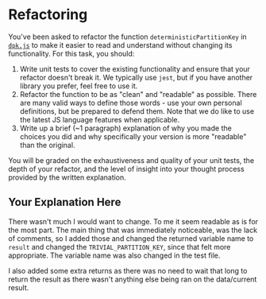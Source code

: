 # Refactoring

You've been asked to refactor the function `deterministicPartitionKey` in [`dpk.js`](dpk.js) to make it easier to read and understand without changing its functionality. For this task, you should:

1. Write unit tests to cover the existing functionality and ensure that your refactor doesn't break it. We typically use `jest`, but if you have another library you prefer, feel free to use it.
2. Refactor the function to be as "clean" and "readable" as possible. There are many valid ways to define those words - use your own personal definitions, but be prepared to defend them. Note that we do like to use the latest JS language features when applicable.
3. Write up a brief (~1 paragraph) explanation of why you made the choices you did and why specifically your version is more "readable" than the original.

You will be graded on the exhaustiveness and quality of your unit tests, the depth of your refactor, and the level of insight into your thought process provided by the written explanation.

## Your Explanation Here
There wasn't much I would want to change. To me it seem readable as is for the most part. The main thing that was immediately noticeable, was the lack of comments, so I added those and changed the returned variable name to `result` and changed the `TRIVIAL_PARTITION_KEY`, since that felt more appropriate. The variable name was also changed in the test file.

I also added some extra returns as there was no need to wait that long to return the result as there wasn't anything else being ran on the data/current result.